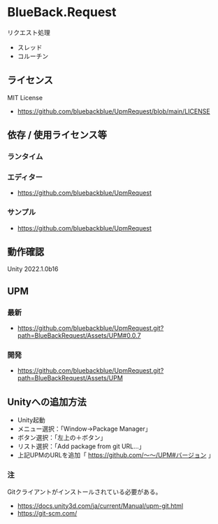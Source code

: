 # BlueBack.Request
リクエスト処理
* スレッド
* コルーチン

## ライセンス
MIT License
* https://github.com/bluebackblue/UpmRequest/blob/main/LICENSE

## 依存 / 使用ライセンス等
### ランタイム
### エディター
* https://github.com/bluebackblue/UpmRequest
### サンプル
* https://github.com/bluebackblue/UpmRequest

## 動作確認
Unity 2022.1.0b16

## UPM
### 最新
* https://github.com/bluebackblue/UpmRequest.git?path=BlueBackRequest/Assets/UPM#0.0.7
### 開発
* https://github.com/bluebackblue/UpmRequest.git?path=BlueBackRequest/Assets/UPM

## Unityへの追加方法
* Unity起動
* メニュー選択：「Window->Package Manager」
* ボタン選択：「左上の＋ボタン」
* リスト選択：「Add package from git URL...」
* 上記UPMのURLを追加「 https://github.com/～～/UPM#バージョン 」
### 注
Gitクライアントがインストールされている必要がある。
* https://docs.unity3d.com/ja/current/Manual/upm-git.html
* https://git-scm.com/


